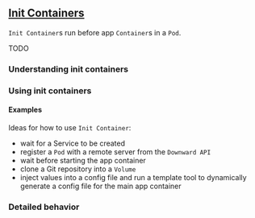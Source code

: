 ## [Init Containers](https://kubernetes.io/docs/concepts/workloads/pods/init-containers/)

`Init Container`s run before app `Container`s in a `Pod`.  

TODO

### Understanding init containers

### Using init containers

#### Examples

Ideas for how to use `Init Container`:
* wait for a Service to be created
* register a `Pod` with a remote server from the `Downward API`
* wait before starting the app container
* clone a Git repository into a `Volume`
* inject values into a config file and run a template tool to dynamically generate a config file for the main app container

### Detailed behavior
